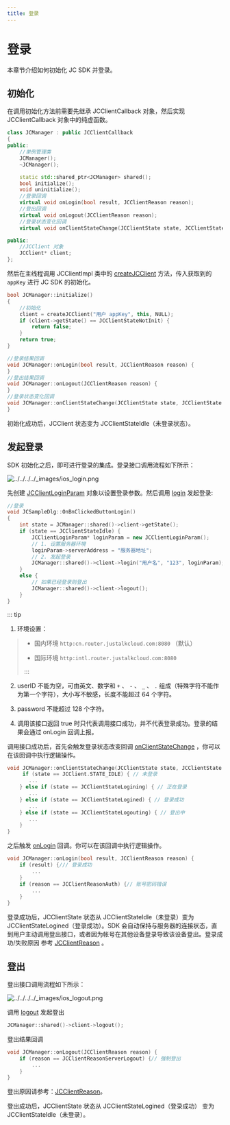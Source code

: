 ```yaml
---
title: 登录
---
```

# 登录

本章节介绍如何初始化 JC SDK 并登录。

## 初始化

在调用初始化方法前需要先继承 JCClientCallback 对象，然后实现 JCClientCallback 对象中的纯虚函数。

``````cpp
class JCManager : public JCClientCallback
{
public:
    //单例管理类
    JCManager();
    ~JCManager();

    static std::shared_ptr<JCManager> shared();
    bool initialize();
    void uninitialize();
    //登录回调
    virtual void onLogin(bool result, JCClientReason reason);
    //登出回调
    virtual void onLogout(JCClientReason reason);
    //登录状态变化回调
    virtual void onClientStateChange(JCClientState state, JCClientState oldState);

public:
    //JCClient 对象
    JCClient* client;
};
``````

然后在主线程调用 JCClientImpl 类中的
[createJCClient](https://developer.juphoon.com/portal/reference/V2.1/windows/C++/html/_j_c_client_8h.html#a2d6fc4f203884536ff69bfe0e0ed300f)
方法，传入获取到的 `appKey` 进行 JC SDK 的初始化。

``````cpp
bool JCManager::initialize()
{
    //初始化
    client = createJCClient("用户 appKey", this, NULL);
    if (client->getState() == JCClientStateNotInit) {
        return false;
    }
    return true;
}

//登录结果回调
void JCManager::onLogin(bool result, JCClientReason reason) {
}
//登出结果回调
void JCManager::onLogout(JCClientReason reason) {
}
//登录状态变化回调
void JCManager::onClientStateChange(JCClientState state, JCClientState oldState) {
}
``````

初始化成功后，JCClient 状态变为 JCClientStateIdle（未登录状态）。

## 发起登录

SDK 初始化之后，即可进行登录的集成。登录接口调用流程如下所示：

![../../../../\_images/ios\_login.png](../../../../_images/ios_login.png)

先创建
[JCClientLoginParam](https://developer.juphoon.com/portal/reference/V2.1/windows/C++/html/class_j_c_client_login_param.html)
对象以设置登录参数。然后调用
[login](https://developer.juphoon.com/portal/reference/V2.1/windows/C++/html/class_j_c_client.html#ad612e9957623869289103fbf0721d902)
发起登录:

``````cpp
//登录
void JCSampleDlg::OnBnClickedButtonLogin()
{
    int state = JCManager::shared()->client->getState();
    if (state == JCClientStateIdle) {
        JCClientLoginParam* loginParam = new JCClientLoginParam();
        // 1. 设置服务器环境
        loginParam->serverAddress = "服务器地址";
        // 2. 发起登录
        JCManager::shared()->client->login("用户名", "123", loginParam);
    }
    else {
        // 如果已经登录则登出
        JCManager::shared()->client->logout();
    }
}
``````

::: tip

1. 环境设置：

>
>
>
>
> - 国内环境 `http:cn.router.justalkcloud.com:8080` （默认）
>
> - 国际环境 `http:intl.router.justalkcloud.com:8080`
>
> :::

2. userID 不能为空，可由英文、数字和 `+` 、 `-` 、 `_` 、 `.`
    组成（特殊字符不能作为第一个字符），大小写不敏感，长度不能超过
    64 个字符。

3. password 不能超过 128 个字符。

4. 调用该接口返回 true 时只代表调用接口成功，并不代表登录成功。登录的结果会通过 onLogin 回调上报。

调用接口成功后，首先会触发登录状态改变回调
[onClientStateChange](https://developer.juphoon.com/portal/reference/V2.1/windows/C++/html/class_j_c_client_callback.html#ace087f907d2f8a2413f10d34cfb47337)
，你可以在该回调中执行逻辑操作。

``````cpp
void JCManager::onClientStateChange(JCClientState state, JCClientState oldState) {
     if (state == JCClient.STATE_IDLE) { // 未登录
       ...
    } else if (state == JCClientStateLogining) { // 正在登录
       ...
    } else if (state == JCClientStateLogined) { // 登录成功
       ...
    } else if (state == JCClientStateLogouting) { // 登出中
       ...
    }
}
``````

之后触发
[onLogin](https://developer.juphoon.com/portal/reference/V2.1/windows/C++/html/class_j_c_client_callback.html#ab2deb2e2d3c95f848d9dc2baa7c6daff)
回调。你可以在该回调中执行逻辑操作。

``````cpp
void JCManager::onLogin(bool result, JCClientReason reason) {
    if (result) {/// 登录成功
        ...
    }
    if (reason == JCClientReasonAuth) {// 账号密码错误
        ...
    }
}
``````

登录成功后，JCClientState 状态从 JCClientStateIdle（未登录）变为
JCClientStateLogined（登录成功）。SDK
会自动保持与服务器的连接状态，直到用户主动调用登出接口，或者因为帐号在其他设备登录导致该设备登出。登录成功/失败原因
参考
[JCClientReason](https://developer.juphoon.com/portal/reference/V2.1/windows/C++/html/_j_c_client_constants_8h.html#a8b1b44e57fff02634fd4637428a70020)
。

## 登出

登出接口调用流程如下所示：

![../../../../\_images/ios\_logout.png](../../../../_images/ios_logout.png)

调用
[logout](https://developer.juphoon.com/portal/reference/V2.1/windows/C++/html/class_j_c_client.html#abac015a13078c84b06afac69dcd392ff)
发起登出

``````cpp
JCManager::shared()->client->logout();
``````

登出结果回调

``````cpp
void JCManager::onLogout(JCClientReason reason) {
    if (reason == JCClientReasonServerLogout) {// 强制登出
        ...
    }
}
``````

登出原因请参考：[JCClientReason](https://developer.juphoon.com/portal/reference/V2.1/windows/C++/html/_j_c_client_constants_8h.html#a8b1b44e57fff02634fd4637428a70020)。

登出成功后，JCClientState 状态从 JCClientStateLogined（登录成功） 变为
JCClientStateIdle（未登录）。
